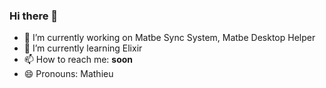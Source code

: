 ### Hi there 👋

- 🔭 I’m currently working on Matbe Sync System, Matbe Desktop Helper
- 🌱 I’m currently learning Elixir
- 📫 How to reach me: **soon**
- 😄 Pronouns: Mathieu
